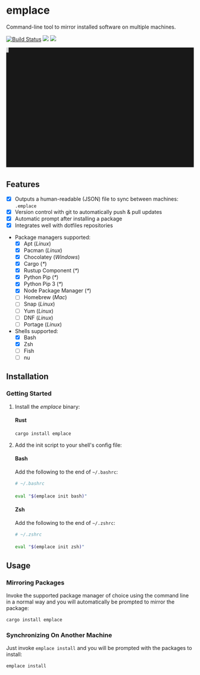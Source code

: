 # emplace
Command-line tool to mirror installed software on multiple machines.

[![Build Status](https://img.shields.io/endpoint.svg?url=https%3A%2F%2Factions-badge.atrox.dev%2Ftversteeg%2Femplace%2Fbadge&style=flat)](https://actions-badge.atrox.dev/tversteeg/emplace/goto)
[![](https://img.shields.io/crates/d/emplace.svg)](#downloads)
[![](https://img.shields.io/crates/v/emplace.svg)](https://crates.io/crates/emplace)

![Example](./docs/capture.svg)

## Features

- [x] Outputs a human-readable (JSON) file to sync between machines: `.emplace`
- [x] Version control with git to automatically push & pull updates
- [x] Automatic prompt after installing a package
- [x] Integrates well with dotfiles repositories
- Package managers supported:
   - [x] Apt (_Linux_)
   - [x] Pacman (_Linux_)
   - [x] Chocolatey (_Windows_)
   - [x] Cargo (_*_)
   - [x] Rustup Component (_*_)
   - [x] Python Pip (_*_)
   - [x] Python Pip 3 (_*_)
   - [x] Node Package Manager (_*_)
   - [ ] Homebrew (_Mac_)
   - [ ] Snap (_Linux_)
   - [ ] Yum (_Linux_)
   - [ ] DNF (_Linux_)
   - [ ] Portage (_Linux_)
- Shells supported:
   - [x] Bash
   - [x] Zsh
   - [ ] Fish
   - [ ] nu

## Installation

### Getting Started

1. Install the *emplace* binary:

   #### Rust
   
   ```sh
   cargo install emplace
   ```

2. Add the init script to your shell's config file:

   #### Bash
   
   Add the following to the end of `~/.bashrc`:
   
   ```sh
   # ~/.bashrc
   
   eval "$(emplace init bash)"
   ```

   #### Zsh
   
   Add the following to the end of `~/.zshrc`:
   
   ```sh
   # ~/.zshrc
   
   eval "$(emplace init zsh)"
   ```
   
## Usage

### Mirroring Packages

Invoke the supported package manager of choice using the command line in a normal way and you will automatically be prompted to mirror the package:

```sh
cargo install emplace
```

### Synchronizing On Another Machine

Just invoke `emplace install` and you will be prompted with the packages to install:

```sh
emplace install
```
